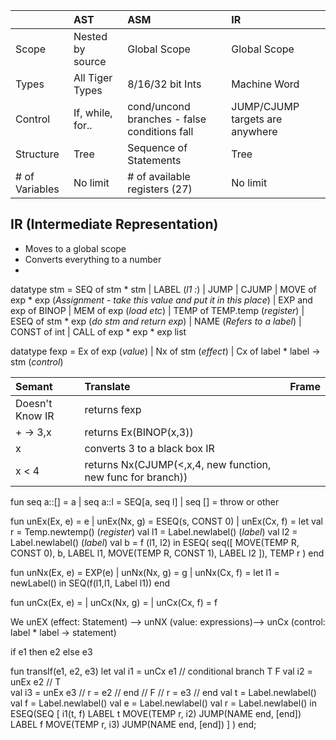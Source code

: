 |                 | AST              | ASM                                          | IR                                |
| :-------------  | :-------------   | :---------------------------------------     |:-------------                     |
| Scope           | Nested by source | Global Scope                                 | Global Scope                      |
| Types           | All Tiger Types  | 8/16/32 bit Ints                             | Machine Word                      |
| Control         | If, while, for.. | cond/uncond branches - false conditions fall | JUMP/CJUMP targets are anywhere   |
| Structure       | Tree             | Sequence of Statements                       | Tree                              |
| # of Variables  | No limit         | # of available registers (27)                | No limit                          |

## IR (Intermediate Representation)
- Moves to a global scope
- Converts everything to a number
-

datatype stm = SEQ of stm * stm
             | LABEL (*l1 :*)
             | JUMP
             | CJUMP
             | MOVE of exp * exp (*Assignment - take this value and put it in this place*)
             | EXP
    and exp of BINOP
             | MEM of exp (*load etc*)
             | TEMP of TEMP.temp (*register*)
             | ESEQ of stm * exp (*do stm and return exp*)
             | NAME (*Refers to a label*)
             | CONST of int
             | CALL of exp * exp * exp list

 datatype fexp = Ex of exp (*value*)
               | Nx of stm (*effect*)
               | Cx of label * label -> stm (*control*)

| Semant          | Translate                                                   | Frame                                        |
| :-------------  | :-------------                                              | :---------------------------------------     |
| Doesn't Know IR | returns fexp                                                |                                              |
| + -> 3,x        | returns Ex(BINOP(x,3))                                      |                                              |
| x               | converts 3 to a black box IR                                |                                              |
| x < 4           | returns Nx(CJUMP(<,x,4, new function, new func for branch)) |                                              |

fun seq a::[] = a
  | seq a::l  = SEQ[a, seq l]
  | seq []    = throw or other

fun unEx(Ex, e) = e
  | unEx(Nx, g) = ESEQ(s, CONST 0)
  | unEx(Cx, f) =
    let val r = Temp.newtemp() (*register*)
        val l1 = Label.newlabel() (*label*)
        val l2 = Label.newlabel() (*label*)
        val b = f (l1, l2)
    in
        ESEQ(
            seq([
                    MOVE(TEMP R, CONST 0),
                    b,
                    LABEL l1,
                    MOVE(TEMP R, CONST 1),
                    LABEL l2
                  ]),
             TEMP r
             )
    end

fun unNx(Ex, e) = EXP(e)
  | unNx(Nx, g) = g
  | unNx(Cx, f) =
    let l1 = newLabel()
    in
        SEQ(f(l1,l1, Label l1))
    end

fun unCx(Ex, e) =
  | unCx(Nx, g) =
  | unCx(Cx, f) = f


 We unEX (effect: Statement) --> unNX (value: expressions)--> unCx (control: label * label -> statement)


 if e1 then e2 else e3

 fun transIf(e1, e2, e3)
    let
        val i1 = unCx e1                // conditional branch T F
        val i2 = unEx e2                 // T  
        val i3 = unEx e3                     // r = e2
                                             // end
                                         // F
                                            // r = e3
                                            // end
        val t = Label.newlabel()
        val f = Label.newlabel()
        val e = Label.newlabel()
        val r = Label.newlabel()
    in
        ESEQ(SEQ [
                i1(t, f)
                LABEL t
                MOVE(TEMP r, i2)
                JUMP(NAME end, [end])
                LABEL f
                MOVE(TEMP r, i3)
                JUMP(NAME end, [end])
                ]
            )
    end;
